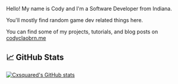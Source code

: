 Hello! My name is Cody and I'm a Software Developer from Indiana.

You'll mostly find random game dev related things here.

You can find some of my projects, tutorials, and blog posts on [codyclaobrn.me](https://codyclaborn.me)

## &#x1f4c8; GitHub Stats

[![Cxsquared's GitHub stats](https://github-readme-stats.vercel.app/api?username=cxsquared)](https://github.com/cxsquared/cxsquared)

<!--
**cxsquared/cxsquared** is a ✨ _special_ ✨ repository because its `README.md` (this file) appears on your GitHub profile.

Here are some ideas to get you started:

- 🔭 I’m currently working on ...
- 🌱 I’m currently learning ...
- 👯 I’m looking to collaborate on ...
- 🤔 I’m looking for help with ...
- 💬 Ask me about ...
- 📫 How to reach me: ...
- 😄 Pronouns: ...
- ⚡ Fun fact: ...
-->
